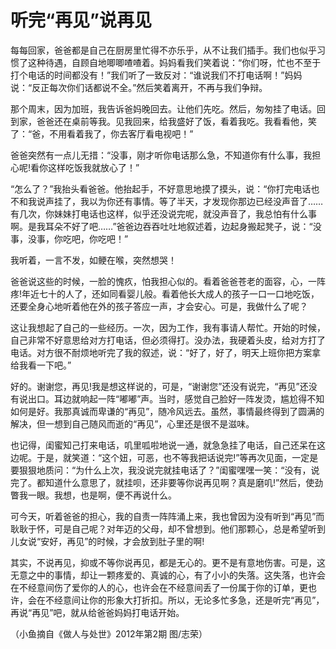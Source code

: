 # 听完“再见”说再见

每每回家，爸爸都是自己在厨房里忙得不亦乐乎，从不让我们插手。我们也似乎习惯了这种待遇，自顾自地唧唧喳喳着。妈妈看我们笑着说：“你们呀，忙也不至于打个电话的时间都没有！”我们听了一致反对：“谁说我们不打电话啊！”妈妈说：“反正每次你们话都说不全。”然后笑着离开，不再与我们争辩。 

那个周末，因为加班，我告诉爸妈晚回去。让他们先吃。然后，匆匆挂了电话。回到家，爸爸还在桌前等我。见我回来，给我盛好了饭，看着我吃。我看看他，笑了：“爸，不用看着我了，你去客厅看电视吧！” 

爸爸突然有一点儿无措：“没事，刚才听你电话那么急，不知道你有什么事，我担心呢!看你这样吃饭我就放心了！” 

“怎么了？”我抬头看爸爸。他抬起手，不好意思地摸了摸头，说：“你打完电话也不和我说声挂了，我以为你还有事情。等了半天，才发现你那边已经没声音了……有几次，你妹妹打电话也这样，似乎还没说完呢，就没声音了，我总怕有什么事啊。是我耳朵不好了吧……”爸爸边吞吞吐吐地叙述着，边起身搬起凳子，说：“没事，没事，你吃吧，你吃吧！” 

我听着，一言不发，如鲠在喉，突然想哭！ 

爸爸说这些的时候，一脸的愧疚，怕我担心似的。看着爸爸苍老的面容，心，一阵疼!年近七十的人了，还如同看婴儿般。看着他长大成人的孩子一口一口地吃饭，还要全身心地听着他在外的孩子答应一声，才会安心。可是，我做什么了呢？ 

这让我想起了自己的一些经历。一次，因为工作，我有事请人帮忙。开始的时候，自己非常不好意思给对方打电话，但必须得打。没办法，我硬着头皮，给对方打了电话。对方很不耐烦地听完了我的叙述，说：“好了，好了，明天上班你把方案拿给我看一下吧。” 

好的。谢谢您，再见!我是想这样说的，可是，“谢谢您”还没有说完，“再见”还没有说出口。耳边就响起一阵“嘟嘟”声。当时，感觉自己脸好一阵发烫，尴尬得不知如何是好。我那真诚而卑谦的“再见”，随冷风远去。虽然，事情最终得到了圆满的解决，但一想到自己随风而逝的“再见”，心里还是很不是滋味。 

也记得，闺蜜知己打来电话，叽里呱啦地说一通，就急急挂了电话，自己还呆在这边呢。于是，就笑道：“这个妞，可恶，也不等我把话说完!”等再次见面，一定是要狠狠地质问：“为什么上次，我没说完就挂电话了？”闺蜜嘿嘿一笑：“没有，说完了。都知道什么意思了，就挂呗，还非要等你说再见啊？真是磨叽!”然后，使劲瞥我一眼。我想，也是啊，便不再说什么。 

可今天，听着爸爸的担心，我的自责一阵阵涌上来，我也曾因为没有听到“再见”而耿耿于怀，可是自己呢？对年迈的父母，却不曾想到。他们那颗心，总是希望听到儿女说“安好，再见”的时候，才会放到肚子里的啊! 

其实，不说再见，抑或不等你说再见，都是无心的。更不是有意地伤害。可是，这无意之中的事情，却让一颗疼爱的、真诚的心，有了小小的失落。这失落，也许会在不经意间伤了爱你的人的心，也许会在不经意间丢了一份属于你的订单，更也许，会在不经意间让你的形象大打折扣。所以，无论多忙多急，还是听完“再见”，再说“再见”吧，就从给爸爸妈妈打电话开始。 

（小鱼摘自《做人与处世》2012年第2期 图/志荣）